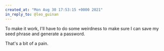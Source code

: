 ```yaml
---
created_at: "Mon Aug 30 17:53:15 +0000 2021"
in_reply_to: @leo_guinan
---
```


To make it work, I'll have to do some weirdness to make sure I can save my seed phrase and generate a password.

That's a bit of a pain.